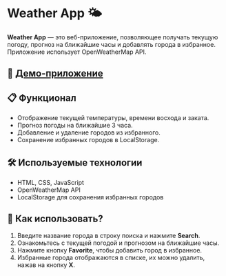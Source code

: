 # Weather App 🌤️

**Weather App** — это веб-приложение, позволяющее получать текущую погоду, прогноз на ближайшие часы и добавлять города в избранное. Приложение использует OpenWeatherMap API.

## 🚀 [Демо-приложение](https://makarenkoooooo.github.io/weather/)

## 📋 Функционал

- Отображение текущей температуры, времени восхода и заката.
- Прогноз погоды на ближайшие 3 часа.
- Добавление и удаление городов из избранного.
- Сохранение избранных городов в LocalStorage.

## 🛠️ Используемые технологии

- HTML, CSS, JavaScript
- OpenWeatherMap API
- LocalStorage для сохранения избранных городов

## 📖 Как использовать?

1. Введите название города в строку поиска и нажмите **Search**.
2. Ознакомьтесь с текущей погодой и прогнозом на ближайшие часы.
3. Нажмите кнопку **Favorite**, чтобы добавить город в избранное.
4. Избранные города отображаются в списке, их можно удалить, нажав на кнопку **X**.
